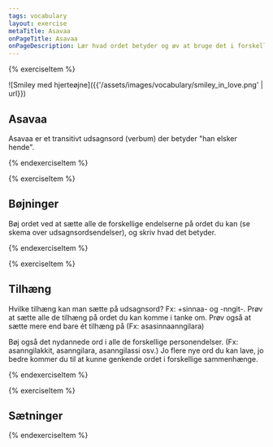 ```yaml
---
tags: vocabulary
layout: exercise
metaTitle: Asavaa
onPageTitle: Asavaa
onPageDescription: Lær hvad ordet betyder og øv at bruge det i forskellige sammenhænge
---
```


{% exerciseItem %}

![Smiley med hjerteøjne]({{'/assets/images/vocabulary/smiley_in_love.png' | url}})

## Asavaa

Asavaa er et transitivt udsagnsord (verbum) der betyder "han elsker hende". 

<single-input data-label="Hvad er stammen?" data-validation="asa"></single-input>
{% endexerciseItem %}

{% exerciseItem %}

## Bøjninger

Bøj ordet ved at sætte alle de forskellige endelserne på ordet du kan (se skema over udsagnsordsendelser), og skriv hvad det betyder.

<textarea-input data-label="Fremsættemåde"></textarea-input>
<textarea-input data-label="Spørgemåde"></textarea-input>
<feedback-message data-content="Godt klaret! Prøv at vælg et par af de endelser og øv dig på dem, så du kan dem udenad - prøv at se om du kan genkende dem forskellige steder."></feedback-message>
{% endexerciseItem %}

{% exerciseItem %}

## Tilhæng

Hvilke tilhæng kan man sætte på udsagnsord? Fx: +sinnaa- og -nngit-. Prøv at sætte alle de tilhæng på ordet du kan komme i tanke om. Prøv også at sætte mere end bare ét tilhæng på (Fx: asasinnaanngilara)

Bøj også det nydannede ord i alle de forskellige personendelser. (Fx: asanngilakkit, asanngilara, asanngilassi osv.) Jo flere nye ord du kan lave, jo bedre kommer du til at kunne genkende ordet i forskellige sammenhænge.

<textarea-input></textarea-input>
{% endexerciseItem %}

{% exerciseItem %}

## Sætninger

<textarea-input data-label="Prøv at lave så mange sætninger som muligt med ordet"></textarea-input>
<feedback-message data-content="Godt klaret! Du har nu lært ordet asavaa i mange forskellige sammenhænge. Du kan sende øvelsen her til mig, hvis du gerne vil have feedback, ved at klikke på 'Send til læreren' på næste side."></feedback-message>
{% endexerciseItem %}
